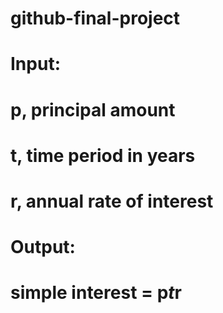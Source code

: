 # github-final-project
# Input:
# p, principal amount
# t, time period in years
# r, annual rate of interest

# Output:
# simple interest = p*t*r
